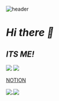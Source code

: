 ![header](https://capsule-render.vercel.app/api?type=slice)

# ***Hi there 👋***
## ___ITS ME!___

<a href><img src="https://img.shields.io/badge/MariaDB-003545?style=for-the-badge&logo=MariaDB&logoColor=white"></a>
<a href><img src="https://img.shields.io/badge/MySQL-4479A1?style=for-the-badge&logo=MySQL&logoColor=white"></a>

[NOTION](https://www.notion.so/4a1fa93b5f854a789a3edf8022539957?v=fbac5230bc5e4c27a9f094b4ee3a6605)

<a href="https://github.com/anuraghazra/github-readme-stats"><img align="center" src="https://github-readme-stats.vercel.app/api?username=jiyeong08&count_private=true&show_icons=true&theme=rose&hide_border=true" />
</a>
<a href="https://github.com/anuraghazra/github-readme-stats"><img align="center" src="https://github-readme-stats.vercel.app/api/top-langs/?username=jiyeong08&layout=compact&theme=rose&hide_border=true&hide_title=true" />
</a>


<!--
**jiyeong08/jiyeong08** is a ✨ _special_ ✨ repository because its `README.md` (this file) appears on your GitHub profile.

Here are some ideas to get you started:

- 🔭 I’m currently working on ...
- 🌱 I’m currently learning ...
- 👯 I’m looking to collaborate on ...
- 🤔 I’m looking for help with ...
- 💬 Ask me about ...
- 📫 How to reach me: ...
- 😄 Pronouns: ...
- ⚡ Fun fact: ...
-->
